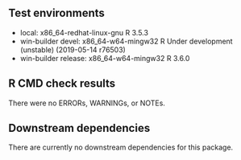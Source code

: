 ## Test environments
* local: x86_64-redhat-linux-gnu R 3.5.3
* win-builder devel: x86_64-w64-mingw32 R Under development (unstable) (2019-05-14 r76503)
* win-builder release: x86_64-w64-mingw32 R 3.6.0

## R CMD check results
There were no ERRORs, WARNINGs, or NOTEs. 

## Downstream dependencies
There are currently no downstream dependencies for this package.
